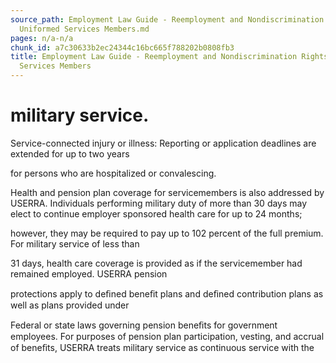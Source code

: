 ```yaml
---
source_path: Employment Law Guide - Reemployment and Nondiscrimination Rights for
  Uniformed Services Members.md
pages: n/a-n/a
chunk_id: a7c30633b2ec24344c16bc665f788202b0808fb3
title: Employment Law Guide - Reemployment and Nondiscrimination Rights for Uniformed
  Services Members
---
```

# military service.

Service-connected injury or illness: Reporting or application deadlines are extended for up to two years

for persons who are hospitalized or convalescing.

Health and pension plan coverage for servicemembers is also addressed by USERRA. Individuals performing military duty of more than 30 days may elect to continue employer sponsored health care for up to 24 months;

however, they may be required to pay up to 102 percent of the full premium. For military service of less than

31 days, health care coverage is provided as if the servicemember had remained employed. USERRA pension

protections apply to deﬁned beneﬁt plans and deﬁned contribution plans as well as plans provided under

Federal or state laws governing pension beneﬁts for government employees. For purposes of pension plan participation, vesting, and accrual of beneﬁts, USERRA treats military service as continuous service with the
